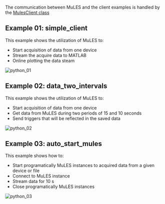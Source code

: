 The communication between MuLES and the client examples is handled by the [MulesClient class](https://github.com/rcassani/MuLES-client-examples/blob/main/python/mules.py)

## Example 01: simple_client
This example shows the utilization of MuLES to:
- Start acquisition of data from one device
- Stream the acquire data to MATLAB
- Online plotting the data steam 

![python_01](https://user-images.githubusercontent.com/8238803/104816497-a4dee680-57e9-11eb-8c0d-a33d2a2b5ebf.gif)

## Example 02: data_two_intervals
This example shows the utilization of MuLES to:
- Start acquisition of data from one device
- Get data from MuLES during two periods of 15 and 10 seconds
- Send triggers that will be reflected in the saved data

![python_02](https://user-images.githubusercontent.com/8238803/104816499-a7d9d700-57e9-11eb-8a10-fd7bfa2363f3.PNG)

## Example 03: auto_start_mules
This example shows how to:
- Start programatically MuLES instances to acquired data from a given device or file
- Connect to MuLES instance
- Stream data for 10 s
- Close programatically MuLES instances  

![python_03](https://user-images.githubusercontent.com/8238803/104816500-a9a39a80-57e9-11eb-822d-0819fb41605d.PNG)


